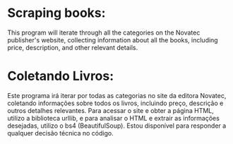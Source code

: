 # Scraping books:
This program will iterate through all the categories on the Novatec publisher's website, collecting information about all the books, including price, description, and other relevant details.

# Coletando Livros:
Este programa irá iterar por todas as categorias no site da editora Novatec, coletando informações sobre todos os livros, incluindo preço, descrição e outros detalhes relevantes. Para acessar o site e obter a página HTML, utilizo a biblioteca urllib, e para analisar o HTML e extrair as informações desejadas, utilizo o bs4 (BeautifulSoup). Estou disponível para responder a qualquer decisão técnica no código.
